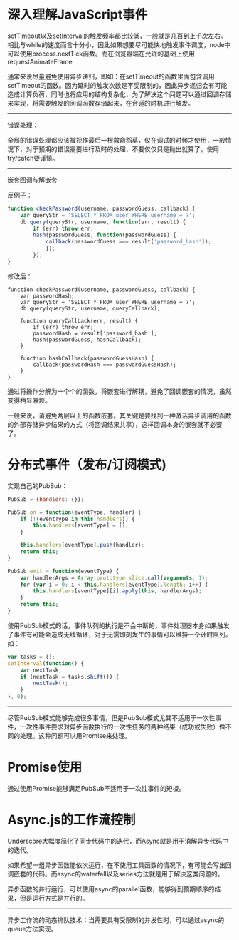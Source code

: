 # 深入理解JavaScript事件

 setTimeout以及setInterval的触发频率都比较低，一般就是几百到上千次左右。相比与while的速度而言十分小，因此如果想要尽可能快地触发事件调度，node中可以使用process.nextTick函数。而在浏览器端在允许的基础上使用requestAnimateFrame

 通常来说尽量避免使用异步递归，即如：在setTimeout的函数里面包含调用setTimeout的函数。因为延时的触发次数是不受限制的，因此异步递归会有可能造成计算负荷，同时也将应用的结构复杂化，为了解决这个问题可以通过回调存储来实现，将需要触发的回调函数存储起来，在合适的时机进行触发。

---

错误处理：

全局的错误处理都应该被视作最后一根救命稻草，仅在调试的时候才使用，一般情况下，对于预期的错误需要进行及时的处理，不要仅仅只是抛出就算了。使用try/catch要谨慎。

---

嵌套回调与解嵌套

反例子：
```javascript
function checkPassword(username, passwordGuess, callback) {
    var queryStr = 'SELECT * FROM user WHERE username = ?';
    db.query(queryStr, username, function(err, result) {
        if (err) throw err;
        hash(passwordGuess, function(passwordGuess) {
            callback(passwordGuess === result['password_hash']);
            });
        });
}
```

修改后：
```
function checkPassword(username, passwordGuess, callback) {
    var passwordHash;
    var queryStr = 'SELECT * FROM user WHERE username = ?';
    db.query(queryStr, username, queryCallback);

    function queryCallback(err, result) {
        if (err) throw err;
        passwordHash = result['password_hash'];
        hash(passwordGuess, hashCallback);
    }

    function hashCallback(passwordGuessHash) {
        callback(passwordHash === passwordGuessHash);
    }
}
```

通过将操作分解为一个个的函数，将嵌套进行解耦，避免了回调嵌套的情况，虽然变得稍显麻烦。

一般来说，请避免两层以上的函数嵌套。其关键是要找到一种激活异步调用的函数的外部存储异步结果的方式（将回调结果共享），这样回调本身的嵌套就不必要了。

# 分布式事件（发布/订阅模式)

实现自己的PubSub：

```javascript
PubSub = {handlers: {}};

PubSub.on = function(eventType, handler) {
    if (!(eventType in this.handlers)) {
        this.handlers[eventType] = [];
    }

    this.handlers[eventType].push(handler);
    return this;
}

PubSub.emit = function(eventType) {
    var handlerArgs = Array.prototype.slice.call(arguments, 1);
    for (var i = 0; i < this.handlers[eventType].length; i++) {
        this.handlers[eventType][i].apply(this, handlerArgs);
    }
    return this;
}
```

使用PubSub模式的话，事件队列的执行是不会中断的，事件处理器本身如果触发了事件有可能会造成无线循环，对于无需即刻发生的事情可以维持一个计时队列。如：

```javascript
var tasks = [];
setInterval(function() {
    var nextTask;
    if (nextTask = tasks.shift()) {
        nextTask();
    }
}, 0);
```

---

尽管PubSub模式能够完成很多事情，但是PubSub模式尤其不适用于一次性事件，一次性事件要求对异步函数执行的一次性任务的两种结果（成功或失败）做不同的处理。这种问题可以用Promise来处理。

# Promise使用

通过使用Promise能够满足PubSub不适用于一次性事件的短板。

# Async.js的工作流控制

Underscore大幅度简化了同步代码中的迭代，而Async就是用于消解异步代码中的迭代。

如果希望一组异步函数能依次运行，在不使用工具函数的情况下，有可能会写出回调嵌套的代码。而async的waterfall以及series方法就是用于解决这类问题的。

异步函数的并行运行，可以使用async的parallel函数，能够得到预期顺序的结果，但是运行方式是并行的。

---

异步工作流的动态排队技术：当需要具有受限制的并发性时，可以通过async的queue方法实现。
